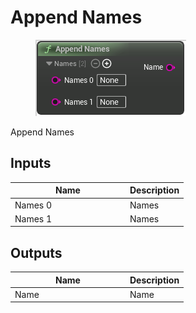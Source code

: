 # Append Names

<div align="left" data-full-width="false"><figure><img src="../../../.gitbook/assets/append_names.png" alt=""><figcaption></figcaption></figure></div>

Append Names

## Inputs

<table><thead><tr><th width="170">Name</th><th>Description</th></tr></thead><tbody><tr><td>Names 0</td><td>Names</td></tr><tr><td>Names 1</td><td>Names</td></tr></tbody></table>

## Outputs

<table><thead><tr><th width="170">Name</th><th>Description</th></tr></thead><tbody><tr><td>Name</td><td>Name</td></tr></tbody></table>
